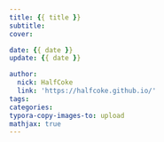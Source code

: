 ```yaml
---
title: {{ title }}
subtitle:
cover:

date: {{ date }}
update: {{ date }}

author:
  nick: HalfCoke
  link: 'https://halfcoke.github.io/'
tags:
categories:
typora-copy-images-to: upload
mathjax: true
---
```

